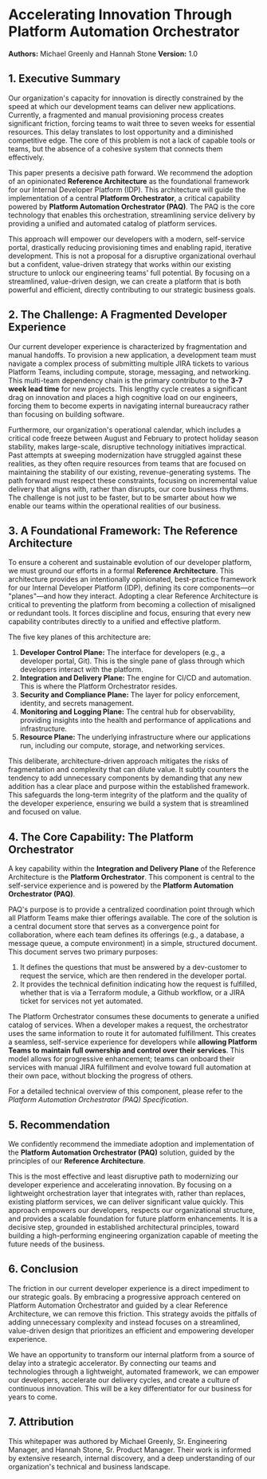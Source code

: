 # Accelerating Innovation Through Platform Automation Orchestrator

**Authors:** Michael Greenly and Hannah Stone
**Version:** 1.0

## 1. Executive Summary

Our organization's capacity for innovation is directly constrained by the speed at which our development teams can deliver new applications. Currently, a fragmented and manual provisioning process creates significant friction, forcing teams to wait three to seven weeks for essential resources. This delay translates to lost opportunity and a diminished competitive edge. The core of this problem is not a lack of capable tools or teams, but the absence of a cohesive system that connects them effectively.

This paper presents a decisive path forward. We recommend the adoption of an opinionated **Reference Architecture** as the foundational framework for our Internal Developer Platform (IDP). This architecture will guide the implementation of a central **Platform Orchestrator**, a critical capability powered by **Platform Automation Orchestrator (PAQ)**. The PAQ is the core technology that enables this orchestration, streamlining service delivery by providing a unified and automated catalog of platform services.

This approach will empower our developers with a modern, self-service portal, drastically reducing provisioning times and enabling rapid, iterative development. This is not a proposal for a disruptive organizational overhaul but a confident, value-driven strategy that works within our existing structure to unlock our engineering teams' full potential. By focusing on a streamlined, value-driven design, we can create a platform that is both powerful and efficient, directly contributing to our strategic business goals.

## 2. The Challenge: A Fragmented Developer Experience

Our current developer experience is characterized by fragmentation and manual handoffs. To provision a new application, a development team must navigate a complex process of submitting multiple JIRA tickets to various Platform Teams, including compute, storage, messaging, and networking. This multi-team dependency chain is the primary contributor to the **3-7 week lead time** for new projects. This lengthy cycle creates a significant drag on innovation and places a high cognitive load on our engineers, forcing them to become experts in navigating internal bureaucracy rather than focusing on building software.

Furthermore, our organization's operational calendar, which includes a critical code freeze between August and February to protect holiday season stability, makes large-scale, disruptive technology initiatives impractical. Past attempts at sweeping modernization have struggled against these realities, as they often require resources from teams that are focused on maintaining the stability of our existing, revenue-generating systems. The path forward must respect these constraints, focusing on incremental value delivery that aligns with, rather than disrupts, our core business rhythms. The challenge is not just to be faster, but to be smarter about how we enable our teams within the operational realities of our business.

## 3. A Foundational Framework: The Reference Architecture

To ensure a coherent and sustainable evolution of our developer platform, we must ground our efforts in a formal **Reference Architecture**. This architecture provides an intentionally opinionated, best-practice framework for our Internal Developer Platform (IDP), defining its core components—or "planes"—and how they interact. Adopting a clear Reference Architecture is critical to preventing the platform from becoming a collection of misaligned or redundant tools. It forces discipline and focus, ensuring that every new capability contributes directly to a unified and effective platform.

The five key planes of this architecture are:

1.  **Developer Control Plane:** The interface for developers (e.g., a developer portal, Git). This is the single pane of glass through which developers interact with the platform.
2.  **Integration and Delivery Plane:** The engine for CI/CD and automation. This is where the Platform Orchestrator resides.
3.  **Security and Compliance Plane:** The layer for policy enforcement, identity, and secrets management.
4.  **Monitoring and Logging Plane:** The central hub for observability, providing insights into the health and performance of applications and infrastructure.
5.  **Resource Plane:** The underlying infrastructure where our applications run, including our compute, storage, and networking services.

This deliberate, architecture-driven approach mitigates the risks of fragmentation and complexity that can dilute value. It subtly counters the tendency to add unnecessary components by demanding that any new addition has a clear place and purpose within the established framework. This safeguards the long-term integrity of the platform and the quality of the developer experience, ensuring we build a system that is streamlined and focused on value.

## 4. The Core Capability: The Platform Orchestrator

A key capability within the **Integration and Delivery Plane** of the Reference Architecture is the **Platform Orchestrator**. This component is central to the self-service experience and is powered by the **Platform Automation Orchestrator (PAQ)**.


PAQ's purpose is to provide a centralized coordination point through which all Platform Teams make thier offerings available. The core of the solution is a central document store that serves as a convergence point for collaboration, where each team defines its offerings (e.g., a database, a message queue, a compute environment) in a simple, structured document. This document serves two primary purposes:

1.  It defines the questions that must be answered by a dev-customer to request the service, which are then rendered in the developer portal.
2.  It provides the technical definition indicating how the request is fulfilled, whether that is via a Terraform module, a Github workflow, or a JIRA ticket for services not yet automated.

The Platform Orchestrator consumes these documents to generate a unified catalog of services. When a developer makes a request, the orchestrator uses the same information to route it for automated fulfillment. This creates a seamless, self-service experience for developers while **allowing Platform Teams to maintain full ownership and control over their services**. This model allows for progressive enhancement; teams can onboard their services with manual JIRA fulfillment and evolve toward full automation at their own pace, without blocking the progress of others.

For a detailed technical overview of this component, please refer to the *Platform Automation Orchestrator (PAQ) Specification*.

## 5. Recommendation

We confidently recommend the immediate adoption and implementation of the **Platform Automation Orchestrator (PAQ)** solution, guided by the principles of our **Reference Architecture**.

This is the most effective and least disruptive path to modernizing our developer experience and accelerating innovation. By focusing on a lightweight orchestration layer that integrates with, rather than replaces, existing platform services, we can deliver significant value quickly. This approach empowers our developers, respects our organizational structure, and provides a scalable foundation for future platform enhancements. It is a decisive step, grounded in established architectural principles, toward building a high-performing engineering organization capable of meeting the future needs of the business.

## 6. Conclusion

The friction in our current developer experience is a direct impediment to our strategic goals. By embracing a progressive approach centered on Platform Automation Orchestrator and guided by a clear Reference Architecture, we can remove this friction. This strategy avoids the pitfalls of adding unnecessary complexity and instead focuses on a streamlined, value-driven design that prioritizes an efficient and empowering developer experience.

We have an opportunity to transform our internal platform from a source of delay into a strategic accelerator. By connecting our teams and technologies through a lightweight, automated framework, we can empower our developers, accelerate our delivery cycles, and create a culture of continuous innovation. This will be a key differentiator for our business for years to come.


## 7. Attribution

This whitepaper was authored by Michael Greenly, Sr. Engineering Manager, and Hannah Stone, Sr. Product Manager. Their work is informed by extensive research, internal discovery, and a deep understanding of our organization's technical and business landscape.
